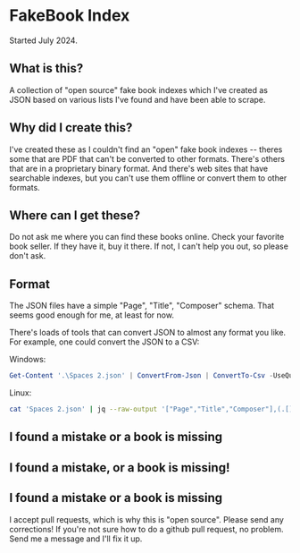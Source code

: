 # FakeBook Index

Started July 2024.

## What is this?

A collection of "open source" fake book indexes which I've created as JSON based on various lists I've found and have been able to scrape.

## Why did I create this?

I've created these as I couldn't find an "open" fake book indexes -- theres some that are PDF that can't be converted to other formats. There's others that are in a proprietary binary format. And there's web sites that have searchable indexes, but you can't use them offline or convert them to other formats.

## Where can I get these?

Do not ask me where you can find these books online. Check your favorite book seller. If they have it, buy it there. If not, I can't help you out, so please don't ask.

## Format

The JSON files have a simple "Page", "Title", "Composer" schema.  That seems good enough for me, at least for now.

There's loads of tools that can convert JSON to almost any format you like.  For example, one could convert the JSON to a CSV:

Windows:

```PowerShell
Get-Content '.\Spaces 2.json' | ConvertFrom-Json | ConvertTo-Csv -UseQuotes Always
```

Linux:

```bash
cat 'Spaces 2.json' | jq --raw-output '["Page","Title","Composer"],(.[] | [.Page, .Title, .Composer]) | @csv'
```

## I found a mistake or a book is missing

## I found a mistake, or a book is missing!

## I found a mistake or a book is missing

I accept pull requests, which is why this is "open source". Please send any corrections!  If you're not sure how to do a github pull request, no problem. Send me a message and I'll fix it up.
